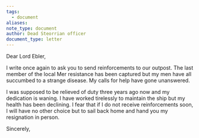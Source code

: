 ```yaml
---
tags:
  - document
aliases: 
note_type: document
author: Dead Steorrian officer
document_type: letter
---
```


Dear Lord Ebler,

I write once again to ask you to send reinforcements to our outpost. The last member of the local Mer resistance has been captured but my men have all succumbed to a strange disease. My calls for help have gone unanswered.

I was supposed to be relieved of duty three years ago now and my dedication is waning. I have worked tirelessly to maintain the ship but my health has been declining. I fear that if I do not receive reinforcements soon, I will have no other choice but to sail back home and hand you my resignation in person.

Sincerely,




